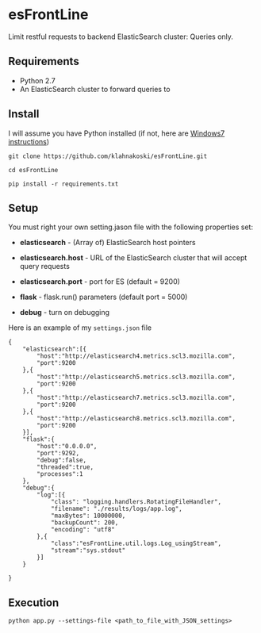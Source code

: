 esFrontLine
===========

Limit restful requests to backend ElasticSearch cluster:  Queries only.


Requirements
------------

  * Python 2.7
  * An ElasticSearch cluster to forward queries to


Install
------------

I will assume you have Python installed (if not, here are [Windows7 instructions](https://github.com/klahnakoski/pyLibrary#windows-7-install-instructions-))

    git clone https://github.com/klahnakoski/esFrontLine.git

    cd esFrontLine

	pip install -r requirements.txt

Setup
-----

You must right your own setting.jason file with the following properties set:

  * **elasticsearch** - (Array of) ElasticSearch host pointers

  * **elasticsearch.host** - URL of the ElasticSearch cluster that will accept query requests

  * **elasticsearch.port** - port for ES (default = 9200)

  * **flask** - flask.run() parameters (default port = 5000)

  * **debug** - turn on debugging

Here is an example of my ```settings.json``` file

    {
        "elasticsearch":[{
            "host":"http://elasticsearch4.metrics.scl3.mozilla.com",
            "port":9200
        },{
            "host":"http://elasticsearch5.metrics.scl3.mozilla.com",
            "port":9200
        },{
            "host":"http://elasticsearch7.metrics.scl3.mozilla.com",
            "port":9200
        },{
            "host":"http://elasticsearch8.metrics.scl3.mozilla.com",
            "port":9200
        }],
        "flask":{
            "host":"0.0.0.0",
            "port":9292,
            "debug":false,
            "threaded":true,
            "processes":1
        },
        "debug":{
            "log":[{
                "class": "logging.handlers.RotatingFileHandler",
                "filename": "./results/logs/app.log",
                "maxBytes": 10000000,
                "backupCount": 200,
                "encoding": "utf8"
            },{
                "class":"esFrontLine.util.logs.Log_usingStream",
                "stream":"sys.stdout"
            }]
        }

    }
Execution
---------

    python app.py --settings-file <path_to_file_with_JSON_settings>

